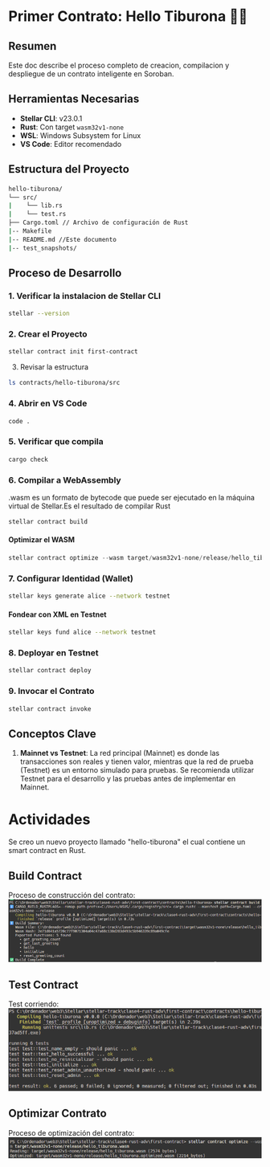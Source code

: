 # Primer Contrato: Hello Tiburona 🦈💗

## Resumen
Este doc describe el proceso completo de creacion, compilacion y despliegue de un contrato inteligente en Soroban.

## Herramientas Necesarias
- **Stellar CLI**: v23.0.1
- **Rust**: Con target `wasm32v1-none`
- **WSL**: Windows Subsystem for Linux
- **VS Code**: Editor recomendado

## Estructura del Proyecto

```bash
hello-tiburona/
└── src/
|    └── lib.rs
|    └── test.rs
├── Cargo.toml // Archivo de configuración de Rust
|-- Makefile
|-- README.md //Este documento
|-- test_snapshots/
```
## Proceso de Desarrollo
### 1. Verificar la instalacion de Stellar CLI
```bash
stellar --version
```

### 2. Crear el Proyecto
```bash
stellar contract init first-contract
```
3. Revisar la estructura
```bash
ls contracts/hello-tiburona/src
```

### 4. Abrir en VS Code
```bash
code .
```

### 5. Verificar que compila
```bash
cargo check
```
### 6. Compilar a WebAssembly
.wasm es un formato de bytecode que puede ser ejecutado en la máquina virtual de Stellar.Es el resultado de compilar Rust
```bash
stellar contract build
```
#### Optimizar el WASM  
```rust
stellar contract optimize --wasm target/wasm32v1-none/release/hello_tiburona.wasm
```

### 7. Configurar Identidad (Wallet)
```bash
stellar keys generate alice --network testnet
```

#### Fondear con XML en Testnet
```bash
stellar keys fund alice --network testnet
```

### 8. Deployar en Testnet
```bash
stellar contract deploy
```

### 9. Invocar el Contrato
```bash
stellar contract invoke
```

## Conceptos Clave

1. **Mainnet vs Testnet**: La red principal (Mainnet) es donde las transacciones son reales y tienen valor, mientras que la red de prueba (Testnet) es un entorno simulado para pruebas.
Se recomienda utilizar Testnet para el desarrollo y las pruebas antes de implementar en Mainnet.

# Actividades
Se creo un nuevo proyecto llamado "hello-tiburona" el cual contiene un smart contract en Rust.

## Build Contract
Proceso de construcción del contrato:
![Build Contract](../../../img/build.png)

## Test Contract
Test corriendo:
![Test Contract](../../../img/test.png)

## Optimizar Contrato
Proceso de optimización del contrato:
![Optimize Contract](../../../img/optimize.png)